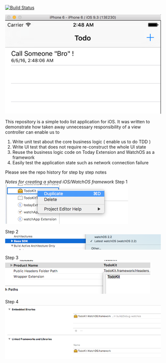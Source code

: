 
[![Build Status](https://travis-ci.org/kaga/TodoListDemo.svg?branch=master)](https://travis-ci.org/kaga/TodoListDemo)

![Application Screenshot](./screenshots/1_1_Application_Created.png)

This repository is a simple todo list application for iOS. It was written to demonstrate how taken away unnecessary responsibility of a view controller can enable us to 

1. Write unit test about the core business logic ( enable us to do TDD )
2. Write UI test that does not require re-construct the whole UI state
3. Reuse the business logic code on Today Extension and WatchOS as a framework
4. Easily test the application state such as network connection failure 

Please see the repo history for step by step notes

*Notes for creating a shared iOS/WatchOS framework*
Step 1 
![Duplicate the product](./screenshots/3_1_Reuse_Code_WatchOS.png)

Step 2 
![Set baseSDK to latest WatchOS](./screenshots/3_2_Reuse_Code_WatchOS_2.png)

Step 3 
![Set product name to be the same name on iOS](./screenshots/3_3_Reuse_Code_WatchOS_3.png)

Step 4 
![Add Framework to WatchOS Extension](./screenshots/3_4_Reuse_Code_WatchOS_4.png)
